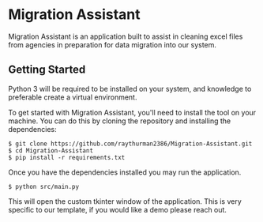 # Migration Assistant

Migration Assistant is an application built to assist in cleaning excel files from agencies in preparation for data migration into our system.

## Getting Started

Python 3 will be required to be installed on your system, and knowledge to preferable create a virtual environment.

To get started with Migration Assistant, you'll need to install the tool on your machine. 
You can do this by cloning the repository and installing the dependencies:

```
$ git clone https://github.com/raythurman2386/Migration-Assistant.git
$ cd Migration-Assistant
$ pip install -r requirements.txt
```

Once you have the dependencies installed you may run the application.

```
$ python src/main.py
```

This will open the custom tkinter window of the application. This is very specific to our template, if you would like a demo please reach out.